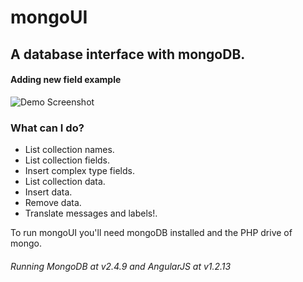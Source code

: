 mongoUI
=======

## A database interface with mongoDB.

#### Adding new field example
![Demo Screenshot](http://i.imgur.com/MtiEC8l.png)

### What can I do?

* List collection names.
* List collection fields.
* Insert complex type fields.
* List collection data.
* Insert data.
* Remove data.
* Translate messages and labels!.

To run mongoUI you'll need mongoDB installed and the PHP drive of mongo.

###### Running MongoDB at v2.4.9 and AngularJS at v1.2.13
